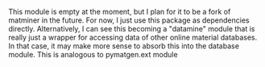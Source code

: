 This module is empty at the moment, but I plan for it to be a fork of matminer in the future. For now, I just use this package as dependencies directly. Alternatively, I can see this becoming a "datamine" module that is really just a wrapper for accessing data of other online material databases. In that case, it may make more sense to absorb this into the database module. This is analogous to pymatgen.ext module